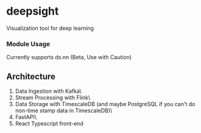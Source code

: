 # deepsight
Visualization tool for deep learning


### Module Usage
Currently supports ds.nn (Beta, Use with Caution)


## Architecture 
1) Data Ingestion with Kafka\\
2) Stream Processing with Flink\\
3) Data Storage with TimescaleDB (and maybe PostgreSQL if you can't do non-time stamp data in TimescaleDB)\\
4) FastAPI\\
4) React Typescript front-end
